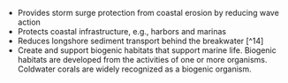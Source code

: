 - Provides storm surge protection from coastal erosion by reducing wave action 
- Protects coastal infrastructure, e.g., harbors and marinas
- Reduces longshore sediment transport behind the breakwater [^14]
- Create and support biogenic habitats that support marine life. Biogenic habitats are developed from the activities of one or more organisms. Coldwater corals are widely recognized as a biogenic organism. 
